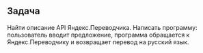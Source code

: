 Задача
------

Найти описание API Яндекс.Переводчика. Написать программу: пользователь вводит предложение, программа обращается к Яндекс.Переводчику и возвращает перевод на русский язык.

